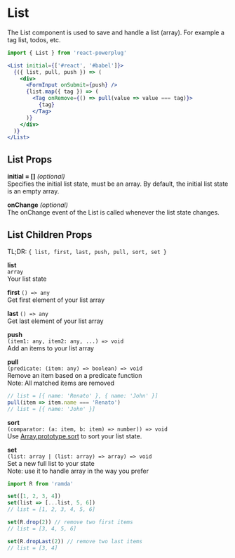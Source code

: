 # List

The List component is used to save and handle a list (array). For example a tag list, todos, etc.

```js
import { List } from 'react-powerplug'
```

```jsx
<List initial={['#react', '#babel']}>
  {({ list, pull, push }) => (
    <div>
      <FormInput onSubmit={push} />
      {list.map({ tag }) => (
        <Tag onRemove={() => pull(value => value === tag)}>
          {tag}
        </Tag>
      )}
    </div>
  )}
</List>
```

## List Props

**initial = []** _(optional)_  
Specifies the initial list state, must be an array.
By default, the initial list state is an empty array.

**onChange** _(optional)_  
The onChange event of the List is called whenever the list state changes.

## List Children Props

TL;DR: `{ list, first, last, push, pull, sort, set }`

**list**  
`array`  
Your list state

**first**
`() => any`  
Get first element of your list array

**last**
`() => any`  
Get last element of your list array

**push**  
`(item1: any, item2: any, ...) => void`  
Add an items to your list array

**pull**  
`(predicate: (item: any) => boolean) => void`  
Remove an item based on a predicate function  
Note: All matched items are removed

```js
// list = [{ name: 'Renato' }, { name: 'John' }]
pull(item => item.name === 'Renato')
// list = [{ name: 'John' }]
```

**sort**  
`(comparator: (a: item, b: item) => number)) => void`  
Use [Array.prototype.sort](https://www.w3schools.com/jsref/jsref_sort.asp) to sort your list state.

**set**  
`(list: array | (list: array) => array) => void`  
Set a new full list to your state  
Note: use it to handle array in the way you prefer

```js
import R from 'ramda'

set([1, 2, 3, 4])
set(list => [...list, 5, 6])
// list = [1, 2, 3, 4, 5, 6]

set(R.drop(2)) // remove two first items
// list = [3, 4, 5, 6]

set(R.dropLast(2)) // remove two last items
// list = [3, 4]
```
